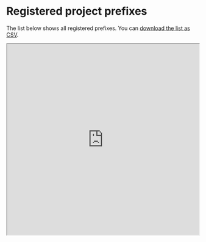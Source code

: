 # Registered project prefixes

The list below shows all registered prefixes. You can [download the list as CSV](https://docs.google.com/spreadsheets/d/e/2PACX-1vTWtoIa_26k35bmZVGiAziNMvdUgDS93ZM2j99XidgHaoQxm9C2dbnblckB0ZF7NUKJ6RrpDS7OQvxl/pub?gid=506986894&single=true&output=csv).

<iframe src="https://docs.google.com/spreadsheets/d/e/2PACX-1vTWtoIa_26k35bmZVGiAziNMvdUgDS93ZM2j99XidgHaoQxm9C2dbnblckB0ZF7NUKJ6RrpDS7OQvxl/pubhtml?gid=506986894&amp;single=true&amp;widget=true&amp;headers=false" width="100%" height="500"></iframe>
